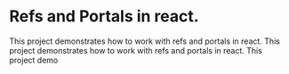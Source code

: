# Refs and Portals in react.

This project demonstrates how to work with refs and portals in react.
This project demonstrates how to work with refs and portals in react.
This project demo